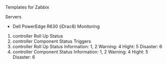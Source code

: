 Templates for Zabbix

Servers

- Dell PowerEdge R630 (iDrac8)
Monitoring
1) controller Roll Up Status
2) controller Component Status
Triggers
1) controller Roll Up Status
	Information: 1, 2
	Warning: 4
	Hight: 5
	Disaster: 6
2) controller Component Status
	Information: 1, 2
	Warning: 4
	Hight: 5
	Disaster: 6